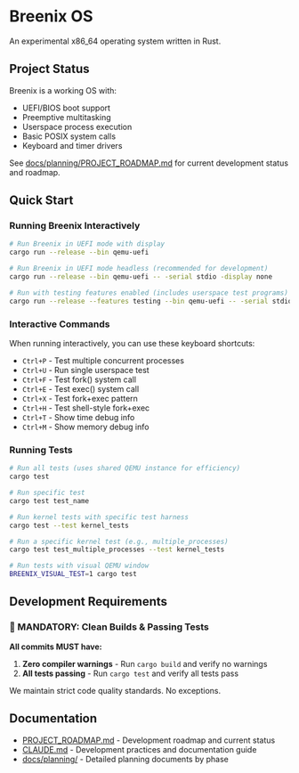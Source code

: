 # Breenix OS

An experimental x86_64 operating system written in Rust.

## Project Status

Breenix is a working OS with:
- UEFI/BIOS boot support
- Preemptive multitasking
- Userspace process execution
- Basic POSIX system calls
- Keyboard and timer drivers

See [docs/planning/PROJECT_ROADMAP.md](docs/planning/PROJECT_ROADMAP.md) for current development status and roadmap.

## Quick Start

### Running Breenix Interactively

```bash
# Run Breenix in UEFI mode with display
cargo run --release --bin qemu-uefi

# Run Breenix in UEFI mode headless (recommended for development)
cargo run --release --bin qemu-uefi -- -serial stdio -display none

# Run with testing features enabled (includes userspace test programs)
cargo run --release --features testing --bin qemu-uefi -- -serial stdio -display none
```

### Interactive Commands

When running interactively, you can use these keyboard shortcuts:
- `Ctrl+P` - Test multiple concurrent processes
- `Ctrl+U` - Run single userspace test
- `Ctrl+F` - Test fork() system call
- `Ctrl+E` - Test exec() system call
- `Ctrl+X` - Test fork+exec pattern
- `Ctrl+H` - Test shell-style fork+exec
- `Ctrl+T` - Show time debug info
- `Ctrl+M` - Show memory debug info

### Running Tests

```bash
# Run all tests (uses shared QEMU instance for efficiency)
cargo test

# Run specific test
cargo test test_name

# Run kernel tests with specific test harness
cargo test --test kernel_tests

# Run a specific kernel test (e.g., multiple_processes)
cargo test test_multiple_processes --test kernel_tests

# Run tests with visual QEMU window
BREENIX_VISUAL_TEST=1 cargo test
```

## Development Requirements

### 🚨 MANDATORY: Clean Builds & Passing Tests

**All commits MUST have:**
1. **Zero compiler warnings** - Run `cargo build` and verify no warnings
2. **All tests passing** - Run `cargo test` and verify all tests pass

We maintain strict code quality standards. No exceptions.

## Documentation

- [PROJECT_ROADMAP.md](docs/planning/PROJECT_ROADMAP.md) - Development roadmap and current status
- [CLAUDE.md](CLAUDE.md) - Development practices and documentation guide
- [docs/planning/](docs/planning/) - Detailed planning documents by phase
